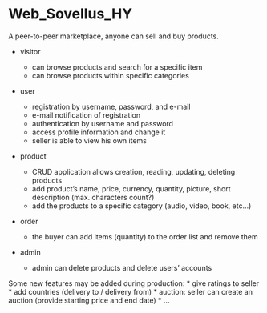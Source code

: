 # Web_Sovellus_HY

A peer-to-peer marketplace, anyone can sell and buy products.

- visitor
	* can browse products and search for a specific item
	* can browse products within specific categories

- user
	* registration by username, password, and e-mail
	* e-mail notification of registration
	* authentication by username and password
	* access profile information and change it
	* seller is able to view his own items

- product
	* CRUD application allows creation, reading, updating, deleting products
	* add product’s name, price, currency, quantity, picture, short description (max. characters count?)
	* add the products to a specific category (audio, video, book, etc…)

- order
	* the buyer can add items (quantity) to the order list and remove them

- admin
	* admin can delete products and delete users’ accounts

Some new features may be added during production:
	* give ratings to seller
	* add countries (delivery to / delivery from)
	* auction: seller can create an auction (provide starting price and end date)
	* ...
 
